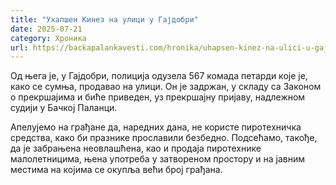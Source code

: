 ```yaml
---
title: "Ухапшен Кинез на улици у Гајдобри"
date: 2025-07-21
category: Хроника
url: https://backapalankavesti.com/hronika/uhapsen-kinez-na-ulici-u-gajdobri/
---
```


Од њега је, у Гајдобри, полиција одузела 567 комада петарди које је, како се сумња, продавао на улици. Он је задржан, у складу са Законом о прекршајима и биће приведен, уз прекршајну пријаву, надлежном судији у Бачкој Паланци.

Апелујемо на грађане да, наредних дана, не користе пиротехничка средства, како би празнике прославили безбедно. Подсећамо, такође, да је забрањена неовлашћена, као и продаја пиротехнике малолетницима, њена употреба у затвореном простору и на јавним местима на којима се окупља већи број грађана.
